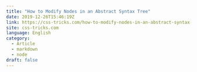 ```yaml
---
title: "How to Modify Nodes in an Abstract Syntax Tree"
date: 2019-12-26T15:46:19Z
link: https://css-tricks.com/how-to-modify-nodes-in-an-abstract-syntax-tree/?utm_medium=RSS&utm_source=news.12bit.vn
site: css-tricks.com
language: English
category:
  - Article
  - markdown
  - node
draft: false
---
```

